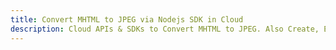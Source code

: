 ---title: Convert MHTML to JPEG via Nodejs SDK in Clouddescription: Cloud APIs & SDKs to Convert MHTML to JPEG. Also Create, Edit & Render Microsoft Word & OpenOffice documents in the Cloud.---
